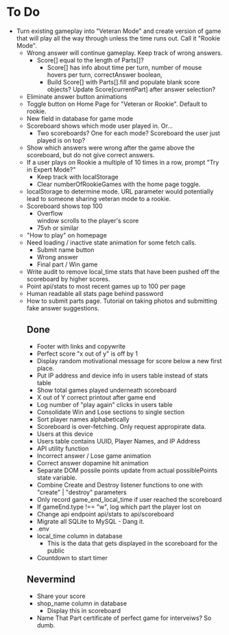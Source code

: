 # To Do

- Turn existing gameplay into "Veteran Mode" and create version of game that will play all the way through unless the time runs out. Call it "Rookie Mode".
  - Wrong answer will continue gameplay. Keep track of wrong answers.
    - Score[] equal to the length of Parts[]?
      - Score[] has info about time per turn, number of mouse hovers per turn, correctAnswer boolean,
      - Build Score[] with Parts[].fill and populate blank score objects? Update Score[currentPart] after answer selection?
  - Eliminate answer button animations
  - Toggle button on Home Page for "Veteran or Rookie". Default to rookie.
  - New field in database for game mode
  - Scoreboard <table> shows which mode user played in. Or...
    - Two scoreboards? One for each mode? Scoreboard the user just played is on top?
  - Show which answers were wrong after the game above the scoreboard, but do not give correct answers.
  - If a user plays on Rookie a multiple of 10 times in a row, prompt "Try in Expert Mode?"
    - Keep track with localStorage
    - Clear numberOfRookieGames with the home page toggle.
  - localStorage to determine mode. URL parameter would potentially lead to someone sharing veteran mode to a rookie.
- Scoreboard shows top 100
  - Overflow <div> window scrolls to the player's score
  - 75vh or similar
- "How to play" on homepage
- Need loading / inactive state animation for some fetch calls.
  - Submit name button
  - Wrong answer
  - Final part / Win game
- Write audit to remove local_time stats that have been pushed off the scoreboard by higher scores.
- Point api/stats to most recent games up to 100 per page
- Human readable all stats page behind password
- How to submit parts page. Tutorial on taking photos and submitting fake answer suggestions.

## Done

- Footer with links and copywrite
- Perfect score "x out of y" is off by 1
- Display random motivational message for score below a new first place.
- Put IP address and device info in users table instead of stats table
- Show total games played underneath scoreboard
- X out of Y correct printout after game end
- Log number of "play again" clicks in users table
- Consolidate Win and Lose sections to single section
- Sort player names alphabetically
- Scoreboard is over-fetching. Only request appropirate data.
- Users at this device
- Users table contains UUID, Player Names, and IP Address
- API utility function
- Incorrect answer / Lose game animation
- Correct answer dopamine hit animation
- Separate DOM possile points update from actual possiblePoints state variable.
- Combine Create and Destroy listener functions to one with "create" | "destroy" parameters
- Only record game_end_local_time if user reached the scoreboard
- If gameEnd.type !== "w", log which part the player lost on
- Change api endpoint api/stats to api/scoreboard
- Migrate all SQLite to MySQL - Dang it.
- .env
- local_time column in database
  - This is the data that gets displayed in the scoreboard for the public
- Countdown to start timer

## Nevermind

- Share your score
- shop_name column in database
  - Display this in scoreboard
- Name That Part certificate of perfect game for interveiws? So dumb.
